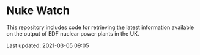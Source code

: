 # Nuke Watch

This repository includes code for retrieving the latest information available on the output of EDF nuclear power plants in the UK.

Last updated: 2021-03-05 09:05